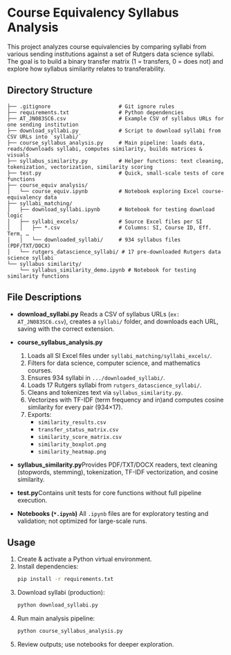 # Course Equivalency Syllabus Analysis

This project analyzes course equivalencies by comparing syllabi from various sending institutions against a set of Rutgers data science syllabi. The goal is to build a binary transfer matrix (1 = transfers, 0 = does not) and explore how syllabus similarity relates to transferability.

## Directory Structure

```
├── .gitignore                      # Git ignore rules
├── requirements.txt                # Python dependencies
├── AT_JN083SC6.csv                 # Example CSV of syllabus URLs for one sending institution
├── download_syllabi.py             # Script to download syllabi from CSV URLs into `syllabi/`
├── course_syllabus_analysis.py     # Main pipeline: loads data, reads/downloads syllabi, computes similarity, builds matrices & visuals
├── syllabus_similarity.py          # Helper functions: text cleaning, tokenization, vectorization, similarity scoring
├── test.py                         # Quick, small-scale tests of core functions
├── course_equiv analysis/
│   └── course_equiv.ipynb          # Notebook exploring Excel course-equivalency data
├── syllabi_matching/
│   ├── download_syllabi.ipynb      # Notebook for testing download logic
│   ├── syllabi_excels/             # Source Excel files per SI
│   │   ├── *.csv                   # Columns: SI, Course ID, Eff. Term, …
│   │   └── downloaded_syllabi/     # 934 syllabus files (PDF/TXT/DOCX)
│   └── rutgers_datascience_syllabi/ # 17 pre-downloaded Rutgers data science syllabi
└── syllabus similarity/
    └── syllabus_similarity_demo.ipynb # Notebook for testing similarity functions
```

## File Descriptions

- **download_syllabi.py** Reads a CSV of syllabus URLs (`ex: AT_JN083SC6.csv`), creates a `syllabi/` folder, and downloads each URL, saving with the correct extension.
- **course_syllabus_analysis.py**

  1. Loads all SI Excel files under `syllabi_matching/syllabi_excels/`.
  2. Filters for data science, computer science, and mathematics courses.
  3. Ensures 934 syllabi in `.../downloaded_syllabi/`.
  4. Loads 17 Rutgers syllabi from `rutgers_datascience_syllabi/`.
  5. Cleans and tokenizes text via `syllabus_similarity.py`.
  6. Vectorizes with TF-IDF (term frequency and in)and computes cosine similarity for every pair (934×17).
  7. Exports:
     - `similarity_results.csv`
     - `transfer_status_matrix.csv`
     - `similarity_score_matrix.csv`
     - `similarity_boxplot.png`
     - `similarity_heatmap.png`
- **syllabus_similarity.py**Provides PDF/TXT/DOCX readers, text cleaning (stopwords, stemming), tokenization, TF-IDF vectorization, and cosine similarity.
- **test.py**Contains unit tests for core functions without full pipeline execution.
- **Notebooks (`*.ipynb`)**
  All `.ipynb` files are for exploratory testing and validation; not optimized for large-scale runs.

## Usage

1. Create & activate a Python virtual environment.
2. Install dependencies:
   ```bash
   pip install -r requirements.txt
   ```
3. Download syllabi (production):
   ```bash
   python download_syllabi.py
   ```
4. Run main analysis pipeline:
   ```bash
   python course_syllabus_analysis.py
   ```
5. Review outputs; use notebooks for deeper exploration.
